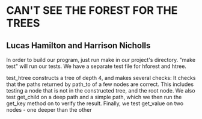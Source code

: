 CAN'T SEE THE FOREST FOR THE TREES
==================================
Lucas Hamilton and Harrison Nicholls
------------------------------------
In order to build our program, just run make in our project's directory.
"make test" will run our tests. We have a separate test file for hforest and htree.


test_htree constructs a tree of depth 4, and makes several checks:
It checks that the paths returned by path_to of a few nodes are correct. This includes testing a node that is not in the constructed tree, and the root node.
We also test get_child on a deep path and a simple path, which we then run the get_key method on to verify the result.
Finally, we test get_value on two nodes - one deeper than the other
